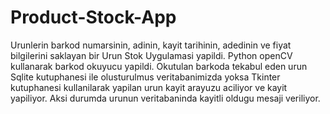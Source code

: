# Product-Stock-App
Urunlerin barkod numarsinin, adinin, kayit tarihinin, adedinin ve fiyat bilgilerini saklayan bir Urun Stok Uygulamasi yapildi. Python openCV kullanarak barkod okuyucu yapildi. Okutulan barkoda tekabul eden urun Sqlite kutuphanesi ile olusturulmus veritabanimizda yoksa Tkinter kutuphanesi kullanilarak yapilan urun kayit arayuzu aciliyor ve kayit yapiliyor. Aksi durumda urunun veritabaninda kayitli oldugu mesaji veriliyor.
